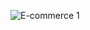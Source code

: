 ![E-commerce 1](https://github.com/mayankthechamp/2100970130058/assets/99077491/0f1217c5-639b-4f35-b7ae-e03aba0489b6)

